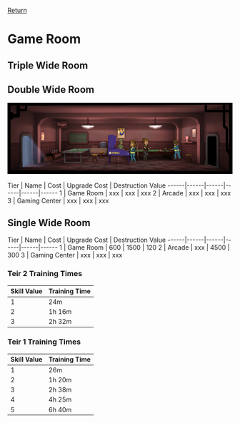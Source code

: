 [Return](../README.md)

Game Room
===========

## Triple Wide Room

## Double Wide Room

![Game Room](t1images/t1doublegameroom.jpg)

Tier | Name | Cost | Upgrade Cost | Destruction Value
------|------|------|------|------|------
1 | Game Room | xxx | xxx | xxx
2 | Arcade | xxx | xxx | xxx
3 | Gaming Center | xxx | xxx | xxx

## Single Wide Room

Tier | Name | Cost | Upgrade Cost | Destruction Value
------|------|------|------|------|------
1 | Game Room | 600 | 1500 | 120
2 | Arcade | xxx | 4500 | 300
3 | Gaming Center | xxx | xxx | xxx

### Teir 2 Training Times

Skill Value | Training Time
------|------
1 | 24m
2 | 1h 16m
3 | 2h 32m

### Teir 1 Training Times

Skill Value | Training Time
------|------
1 | 26m
2 | 1h 20m
3 | 2h 38m
4 | 4h 25m
5 | 6h 40m

